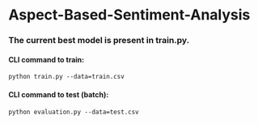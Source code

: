 # Aspect-Based-Sentiment-Analysis

### The current best model is present in train.py.

#### CLI command to train:

```python train.py --data=train.csv```

#### CLI command to test (batch):

```python evaluation.py --data=test.csv```
